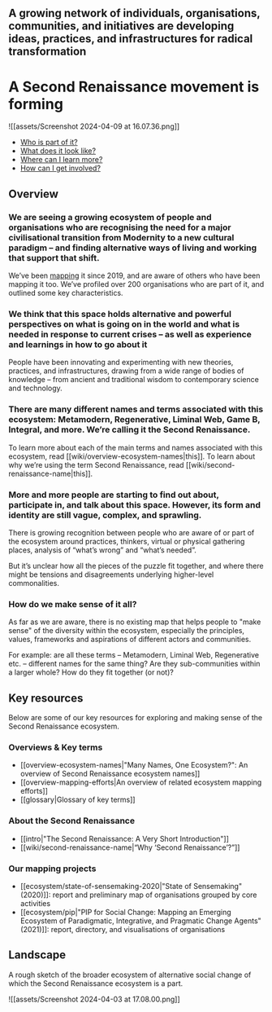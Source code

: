 
## A growing network of individuals, organisations, communities, and initiatives are developing ideas, practices, and infrastructures for radical transformation 

# A Second Renaissance movement is forming

![[assets/Screenshot 2024-04-09 at 16.07.36.png]]

- [Who is part of it?](https://secondrenaissance.net/ecosystem/pip-2021)
- [What does it look like?](#landscape)
- [Where can I learn more?](#resources)
- [How can I get involved?](https://lifeitself.org/get-involved)

## Overview

### We are seeing a growing ecosystem of people and organisations who are recognising the need for a major civilisational transition from Modernity to a new cultural paradigm – and finding alternative ways of living and working that support that shift.
  
We’ve been [mapping](#mapping) it since 2019, and are aware of others who have been mapping it too. We’ve profiled over 200 organisations who are part of it, and outlined some key characteristics.

### We think that this space holds alternative and powerful perspectives on what is going on in the world and what is needed in response to current crises – as well as experience and learnings in how to go about it

People have been innovating and experimenting with new theories, practices, and infrastructures, drawing from a wide range of bodies of knowledge – from ancient and traditional wisdom to contemporary science and technology. 
  
### There are many different names and terms associated with this ecosystem: Metamodern, Regenerative, Liminal Web, Game B, Integral, and more. We’re calling it the Second Renaissance. 

To learn more about each of the main terms and names associated with this ecosystem, read [[wiki/overview-ecosystem-names|this]]. To learn about why we’re using the term Second Renaissance, read [[wiki/second-renaissance-name|this]]. 
  
### More and more people are starting to find out about, participate in, and talk about this space. However, its form and identity are still vague, complex, and sprawling.

There is growing recognition between people who are aware of or part of the ecosystem around practices, thinkers, virtual or physical gathering places, analysis of “what’s wrong” and “what’s needed”. 

But it’s unclear how all the pieces of the puzzle fit together, and where there might be tensions and disagreements underlying higher-level commonalities. 

### How do we make sense of it all?

As far as we are aware, there is no existing map that helps people to "make sense" of the diversity within the ecosystem, especially the principles, values, frameworks and aspirations of different actors and communities.

For example: are all these terms – Metamodern, Liminal Web, Regenerative etc. – different names for the same thing? Are they sub-communities within a larger whole? How do they fit together (or not)?
<a id=#resources></a>
## Key resources

Below are some of our key resources for exploring and making sense of the Second Renaissance ecosystem.

### Overviews & Key terms

- [[overview-ecosystem-names|"Many Names, One Ecosystem?": An overview of Second Renaissance ecosystem names]]
- [[overview-mapping-efforts|An overview of related ecosystem mapping efforts]]
- [[glossary|Glossary of key terms]]

### About the Second Renaissance

- [[intro|"The Second Renaissance: A Very Short Introduction"]]
- [[wiki/second-renaissance-name|“Why ‘Second Renaissance’?”]] 
<a id=#mapping></a>
### Our mapping projects

- [[ecosystem/state-of-sensemaking-2020|"State of Sensemaking" (2020)]]: report and preliminary map of organisations grouped by core activities 
- [[ecosystem/pip|"PIP for Social Change: Mapping an Emerging Ecosystem of Paradigmatic, Integrative, and Pragmatic Change Agents" (2021)]]: report, directory, and visualisations of organisations

## Landscape

A rough sketch of the broader ecosystem of alternative social change of which the Second Renaissance ecosystem is a part.

![[assets/Screenshot 2024-04-03 at 17.08.00.png]]
